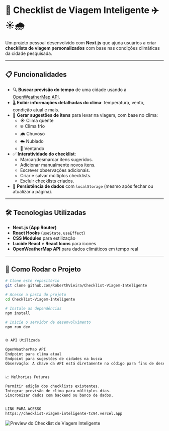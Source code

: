 # 🧳 Checklist de Viagem Inteligente ✈️☀️🌧️  

Um projeto pessoal desenvolvido com **Next.js** que ajuda usuários a criar **checklists de viagem personalizados** com base nas condições climáticas da cidade pesquisada.  

---

## 📋 Funcionalidades  

- 🔍 **Buscar previsão do tempo** de uma cidade usando a [OpenWeatherMap API](https://openweathermap.org/).  
- 🌡️ **Exibir informações detalhadas do clima**: temperatura, vento, condição atual e mais.  
- 📝 **Gerar sugestões de itens** para levar na viagem, com base no clima:  
  - ☀️ Clima quente  
  - ❄️ Clima frio  
  - 🌧️ Chuvoso  
  - ☁️ Nublado  
  - 💨 Ventando  
- ✅ **Interatividade do checklist**:  
  - Marcar/desmarcar itens sugeridos.  
  - Adicionar manualmente novos itens.  
  - Escrever observações adicionais.  
  - Criar e salvar múltiplos checklists.  
  - Excluir checklists criados.  
- 💾 **Persistência de dados** com `localStorage` (mesmo após fechar ou atualizar a página).  

---

## 🛠️ Tecnologias Utilizadas  

- **Next.js (App Router)**  
- **React Hooks** (`useState`, `useEffect`)  
- **CSS Modules** para estilização  
- **Lucide React** e **React Icons** para ícones  
- **OpenWeatherMap API** para dados climáticos em tempo real  

---

## 🚀 Como Rodar o Projeto  

```bash
# Clone este repositório
git clone github.com/RoberthVieira/Checklist-Viagem-Inteligente

# Acesse a pasta do projeto
cd Checklist-Viagem-Inteligente

# Instale as dependências
npm install

# Inicie o servidor de desenvolvimento
npm run dev


🌐 API Utilizada

OpenWeatherMap API
Endpoint para clima atual
Endpoint para sugestões de cidades na busca
Observação: A chave da API está diretamente no código para fins de desenvolvimento. Em produção, recomenda-se proteger a chave usando variáveis de ambiente.


📈 Melhorias Futuras

Permitir edição dos checklists existentes.
Integrar previsão de clima para múltiplos dias.
Sincronizar dados com backend ou banco de dados.


LINK PARA ACESSO 
https://checklist-viagem-inteligente-tc94.vercel.app
```
![Preview do Checklist de Viagem Inteligente](public/preview.png)
